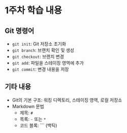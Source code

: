 # 1주차 학습 내용

## Git 명령어
- `git init`: Git 저장소 초기화
- `git branch`: 브랜치 확인 및 생성
- `git checkout`: 브랜치 변경
- `git add`: 파일을 스테이징 영역에 추가
- `git commit`: 변경 내용을 저장

## 기타 내용
- Git의 기본 구조: 워킹 디렉토리, 스테이징 영역, 로컬 저장소
- Markdown 문법
  - 제목: `#`
  - 목록: `-` 또는 `*`
  - 코드 블록: ``` (백틱)

